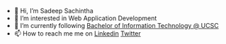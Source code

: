 - 👋 Hi, I’m Sadeep Sachintha
- 👀 I’m interested in Web Application Development
- 🌱 I’m currently following <a href="https://www.bit.lk/">Bachelor of Information Technology @ UCSC</a>
- 📫 How to reach me me on <a href="https://www.linkedin.com/in/sadeepsachintha">Linkedin</a> <a href="">Twitter</a>
<!-- - HTML5 CSS3 JavaScript TypeScript React React Native TailwindCSS Github Visual Studio Code Figma -->
<!---
SadeepSachintha/SadeepSachintha is a ✨ special ✨ repository because its `README.md` (this file) appears on your GitHub profile.
You can click the Preview link to take a look at your changes.
--->
